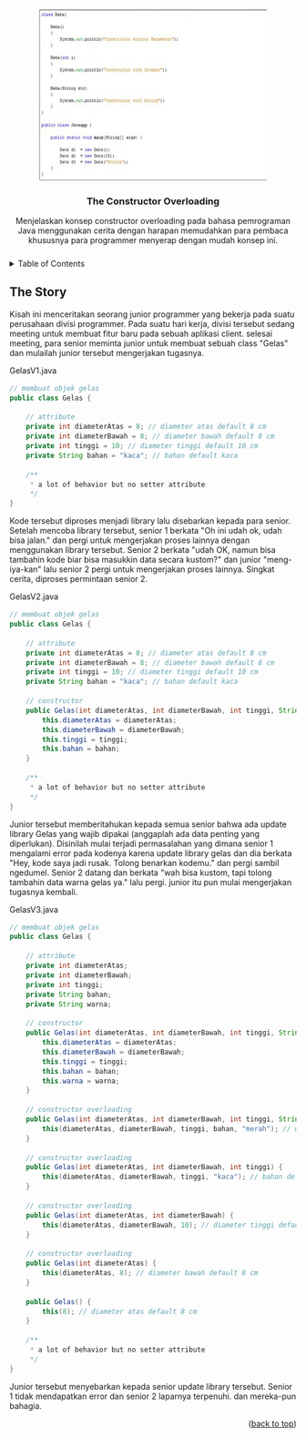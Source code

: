 <!-- Improved compatibility of back to top link: See: https://github.com/othneildrew/Best-README-Template/pull/73 -->
<a name="readme-top"></a>

<!-- PROJECT LOGO -->
<br />
<br />
<div align="center">
  <a href="https://github.com/dhondoi/Java-Library-Cerita-Constructor-Overloading">
    <img src="images/title.jpg" alt="Logo" width="400" >
  </a>

  <h3 align="center">The Constructor Overloading</h3>

  <p align="center">
     Menjelaskan konsep constructor overloading pada bahasa pemrograman Java menggunakan cerita dengan harapan memudahkan para pembaca khususnya para programmer menyerap dengan mudah konsep ini.
  </p>
</div>

<!-- TABLE OF CONTENTS -->
<details style="margin-top: 24px;">
  <summary>Table of Contents</summary>
      <ul>
          <li><a href="#the-story">The Story</a></li>
      </ul>
</details>

<!-- THE STORY -->
## The Story

Kisah ini menceritakan seorang junior programmer yang bekerja pada suatu perusahaan divisi programmer. Pada suatu hari kerja, divisi tersebut sedang meeting untuk membuat fitur baru pada sebuah aplikasi client. selesai meeting, para senior meminta junior untuk membuat sebuah class "Gelas" dan mulailah junior tersebut mengerjakan tugasnya.

GelasV1.java
```java
// membuat objek gelas
public class Gelas {

    // attribute
    private int diameterAtas = 8; // diameter atas default 8 cm
    private int diameterBawah = 8; // diameter bawah default 8 cm
    private int tinggi = 10; // diameter tinggi default 10 cm
    private String bahan = "kaca"; // bahan default kaca

    /**
     * a lot of behavior but no setter attribute
     */
}
```

Kode tersebut diproses menjadi library lalu disebarkan kepada para senior. Setelah mencoba library tersebut, senior 1 berkata "Oh ini udah ok, udah bisa jalan." dan pergi untuk mengerjakan proses lainnya dengan menggunakan library tersebut. Senior 2 berkata "udah OK, namun bisa tambahin kode biar bisa masukkin data secara kustom?" dan junior "meng-iya-kan" lalu senior 2 pergi untuk mengerjakan proses lainnya. Singkat cerita, diproses permintaan senior 2.

GelasV2.java
```java
// membuat objek gelas
public class Gelas {

    // attribute
    private int diameterAtas = 8; // diameter atas default 8 cm
    private int diameterBawah = 8; // diameter bawah default 8 cm
    private int tinggi = 10; // diameter tinggi default 10 cm
    private String bahan = "kaca"; // bahan default kaca

    // constructor
    public Gelas(int diameterAtas, int diameterBawah, int tinggi, String bahan) {
        this.diameterAtas = diameterAtas;
        this.diameterBawah = diameterBawah;
        this.tinggi = tinggi;
        this.bahan = bahan;
    }

    /**
     * a lot of behavior but no setter attribute
     */
}
```

Junior tersebut memberitahukan kepada semua senior bahwa ada update library Gelas yang wajib dipakai (anggaplah ada data penting yang diperlukan). Disinilah mulai terjadi permasalahan yang dimana senior 1 mengalami error pada kodenya karena update library gelas dan dia berkata "Hey, kode saya jadi rusak. Tolong benarkan kodemu." dan pergi sambil ngedumel. Senior 2 datang dan berkata "wah bisa kustom, tapi tolong tambahin data warna gelas ya." lalu pergi. junior itu pun mulai mengerjakan tugasnya kembali.

GelasV3.java
```java
// membuat objek gelas
public class Gelas {

    // attribute
    private int diameterAtas;
    private int diameterBawah;
    private int tinggi;
    private String bahan;
    private String warna;

    // constructor
    public Gelas(int diameterAtas, int diameterBawah, int tinggi, String bahan, String warna) {
        this.diameterAtas = diameterAtas;
        this.diameterBawah = diameterBawah;
        this.tinggi = tinggi;
        this.bahan = bahan;
        this.warna = warna;
    }

    // constructor overloading
    public Gelas(int diameterAtas, int diameterBawah, int tinggi, String bahan) {
        this(diameterAtas, diameterBawah, tinggi, bahan, "merah"); // warna default merah
    }

    // constructor overloading
    public Gelas(int diameterAtas, int diameterBawah, int tinggi) {
        this(diameterAtas, diameterBawah, tinggi, "kaca"); // bahan default kaca
    }

    // constructor overloading
    public Gelas(int diameterAtas, int diameterBawah) {
        this(diameterAtas, diameterBawah, 10); // diameter tinggi default 10 cm
    }

    // constructor overloading
    public Gelas(int diameterAtas) {
        this(diameterAtas, 8); // diameter bawah default 8 cm
    }

    public Gelas() {
        this(8); // diameter atas default 8 cm
    }

    /**
     * a lot of behavior but no setter attribute
     */
}
```

Junior tersebut menyebarkan kepada senior update library tersebut. Senior 1 tidak mendapatkan error dan senior 2 laparnya terpenuhi. dan mereka-pun bahagia.

<p align="right">(<a href="#readme-top">back to top</a>)</p>

<!-- ![MonoAlphabet][monoalphabet] -->



<!-- LINK BADGE & IMAGE-->
<!-- https://github.com/Ileriayo/markdown-badges -->

[monoalphabet]: images/monoalphabet.png
